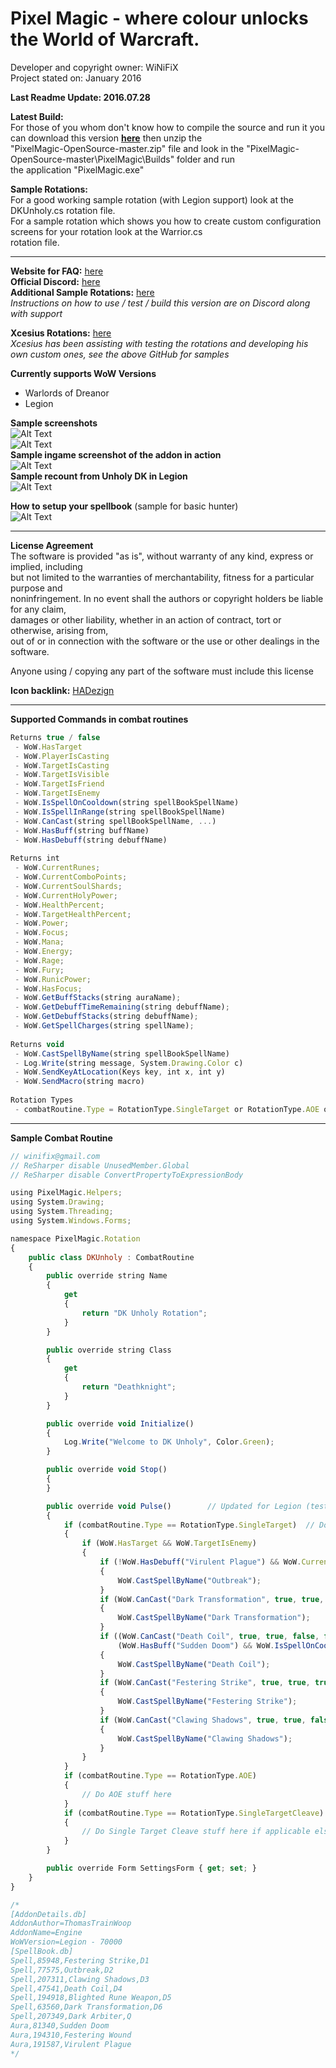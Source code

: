 # Pixel Magic - where colour unlocks the World of Warcraft.

Developer and copyright owner: WiNiFiX<br>
Project stated on: January 2016<br>

**Last Readme Update: 2016.07.28**

**Latest Build:**<br>
For those of you whom don't know how to compile the source and run it you can download this version **[here](https://github.com/winifix/PixelMagic-OpenSource/archive/master.zip)** then unzip the<br> 
"PixelMagic-OpenSource-master.zip" file and look in the "PixelMagic-OpenSource-master\PixelMagic\Builds" folder and run<br> 
the application "PixelMagic.exe"<br>

**Sample Rotations:**<br>
For a good working sample rotation (with Legion support) look at the DKUnholy.cs rotation file.<br>
For a sample rotation which shows you how to create custom configuration screens for your rotation look at the Warrior.cs<br>
rotation file.

---

**Website for FAQ:** [here](http://www.ownedcore.com/forums/world-of-warcraft/world-of-warcraft-bots-programs/wow-bots-questions-requests/542750-pixel-based-bot.html)<br>
**Official Discord:** [here](https://discord.gg/0rnM62Wx5pQp8tjT)<br>
**Additional Sample Rotations:** [here](https://github.com/winifix/PixelMagic-OpenSource/tree/master/Additional%20Sample%20Rotations)<br>
*Instructions on how to use / test / build this version are on Discord along with support*

**Xcesius Rotations:** [here](https://github.com/Xcesius/)<br>
*Xcesius has been assisting with testing the rotations and developing his own custom ones, see the above GitHub for samples*

**Currently supports WoW Versions**
- Warlords of Dreanor
- Legion

**Sample screenshots**<br>
![Alt Text](http://i.imgur.com/1nplBST.png)
<br>
![Alt Text](http://i.imgur.com/478ZRTS.png)
<br>
**Sample ingame screenshot of the addon in action**
<br>
![Alt Text](http://i.imgur.com/4Afi2pp.jpg)
<br>
**Sample recount from Unholy DK in Legion**
<br>
![Alt Text](http://i.imgur.com/xicfSBl.jpg)

**How to setup your spellbook** (sample for basic hunter)<br>
![Alt Text](http://i.imgur.com/HGhFJve.png)

---

**License Agreement**<br>
The software is provided "as is", without warranty of any kind, express or implied, including<br>
but not limited to the warranties of merchantability, fitness for a particular purpose and<br>
noninfringement. In no event shall the authors or copyright holders be liable for any claim,<br>
damages or other liability, whether in an action of contract, tort or otherwise, arising from,<br>
out of or in connection with the software or the use or other dealings in the software.<br>

Anyone using / copying any part of the software must include this license<br>

**Icon backlink:** [HADezign](http://hadezign.com)

---

**Supported Commands in combat routines**<br>
```javascript
Returns true / false
 - WoW.HasTarget
 - WoW.PlayerIsCasting
 - WoW.TargetIsCasting
 - WoW.TargetIsVisible
 - WoW.TargetIsFriend
 - WoW.TargetIsEnemy
 - WoW.IsSpellOnCooldown(string spellBookSpellName)
 - WoW.IsSpellInRange(string spellBookSpellName)
 - WoW.CanCast(string spellBookSpellName, ...)
 - WoW.HasBuff(string buffName)
 - WoW.HasDebuff(string debuffName)
 
Returns int
 - WoW.CurrentRunes;
 - WoW.CurrentComboPoints;
 - WoW.CurrentSoulShards;
 - WoW.CurrentHolyPower;
 - WoW.HealthPercent;
 - WoW.TargetHealthPercent;
 - WoW.Power;
 - WoW.Focus;
 - WoW.Mana;
 - WoW.Energy;
 - WoW.Rage;
 - WoW.Fury;
 - WoW.RunicPower;
 - WoW.HasFocus;
 - WoW.GetBuffStacks(string auraName);
 - WoW.GetDebuffTimeRemaining(string debuffName);
 - WoW.GetDebuffStacks(string debuffName);
 - WoW.GetSpellCharges(string spellName);
 
Returns void
 - WoW.CastSpellByName(string spellBookSpellName)
 - Log.Write(string message, System.Drawing.Color c)
 - WoW.SendKeyAtLocation(Keys key, int x, int y)
 - WoW.SendMacro(string macro)
 
Rotation Types
 - combatRoutine.Type = RotationType.SingleTarget or RotationType.AOE or RotationType.SingleTargetCleave 
```

---

**Sample Combat Routine**<br>
```javascript
// winifix@gmail.com
// ReSharper disable UnusedMember.Global
// ReSharper disable ConvertPropertyToExpressionBody

using PixelMagic.Helpers;
using System.Drawing;
using System.Threading;
using System.Windows.Forms;

namespace PixelMagic.Rotation
{
    public class DKUnholy : CombatRoutine
    {
        public override string Name
        {
            get
            {
                return "DK Unholy Rotation";
            }
        }

        public override string Class
        {
            get
            {
                return "Deathknight";
            }
        }

        public override void Initialize()
        {
            Log.Write("Welcome to DK Unholy", Color.Green);
        }

        public override void Stop()
        {
        }

        public override void Pulse()        // Updated for Legion (tested and working for single target)
        {
            if (combatRoutine.Type == RotationType.SingleTarget)  // Do Single Target Stuff here
            {
                if (WoW.HasTarget && WoW.TargetIsEnemy)
                {
                    if (!WoW.HasDebuff("Virulent Plague") && WoW.CurrentRunes >= 1 && WoW.CanCast("Outbreak", true, false, true, false, true))
                    {
                        WoW.CastSpellByName("Outbreak");
                    }
                    if (WoW.CanCast("Dark Transformation", true, true, true, false, true))
                    {
                        WoW.CastSpellByName("Dark Transformation");
                    }
                    if ((WoW.CanCast("Death Coil", true, true, false, false, true) && (WoW.RunicPower >= 80)) || 
                        (WoW.HasBuff("Sudden Doom") && WoW.IsSpellOnCooldown("Dark Arbiter")))
                    {
                        WoW.CastSpellByName("Death Coil");
                    }
                    if (WoW.CanCast("Festering Strike", true, true, true, false, true) && WoW.GetDebuffStacks("Festering Wound") <= 4)
                    {
                        WoW.CastSpellByName("Festering Strike");
                    }
                    if (WoW.CanCast("Clawing Shadows", true, true, false, false, true) && WoW.CurrentRunes >= 3)
                    {
                        WoW.CastSpellByName("Clawing Shadows");
                    }
                }
            }
            if (combatRoutine.Type == RotationType.AOE)
            {
                // Do AOE stuff here
            }
            if (combatRoutine.Type == RotationType.SingleTargetCleave)
            {
                // Do Single Target Cleave stuff here if applicable else ignore this one
            }
        }

        public override Form SettingsForm { get; set; }
    }
}

/*
[AddonDetails.db]
AddonAuthor=ThomasTrainWoop
AddonName=Engine
WoWVersion=Legion - 70000
[SpellBook.db]
Spell,85948,Festering Strike,D1
Spell,77575,Outbreak,D2
Spell,207311,Clawing Shadows,D3
Spell,47541,Death Coil,D4
Spell,194918,Blighted Rune Weapon,D5
Spell,63560,Dark Transformation,D6
Spell,207349,Dark Arbiter,Q
Aura,81340,Sudden Doom
Aura,194310,Festering Wound
Aura,191587,Virulent Plague
*/
```
